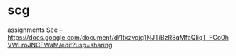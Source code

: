 # scg
assignments
See – https://docs.google.com/document/d/1txzvqjq1NJTiBzR8qMfaQIiqT_FCo0hVWLroJNCFWaM/edit?usp=sharing
